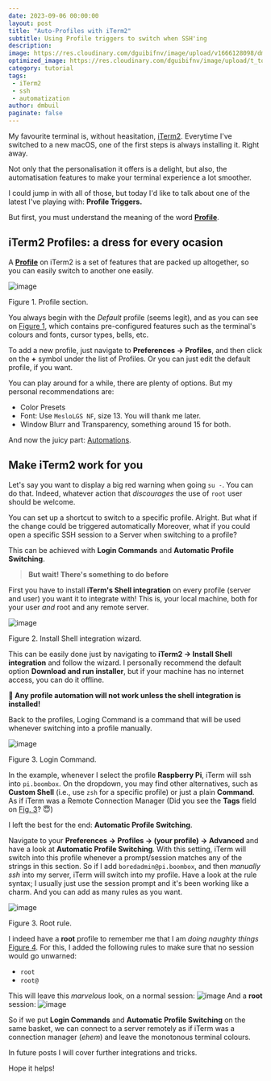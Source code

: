```yaml
---
date: 2023-09-06 00:00:00
layout: post
title: "Auto-Profiles with iTerm2"
subtitle: Using Profile triggers to switch when SSH'ing
description:
image: https://res.cloudinary.com/dguibifnv/image/upload/v1666128098/dmbuil-github-pages/iterm2-profiles_hmnmey.png
optimized_image: https://res.cloudinary.com/dguibifnv/image/upload/t_to_thumbprint/v1666128098/dmbuil-github-pages/iterm2-profiles_hmnmey.png
category: tutorial
tags:
 - iTerm2
 - ssh
 - automatization
author: dmbuil
paginate: false
---
```


My favourite terminal is, without heasitation, [iTerm2](https://iterm2.com/index.html).
Everytime I've switched to a new macOS, one of the first steps is always installing it. Right away.

Not only that the personalisation it offers is a delight, but also, the automatisation features to make your terminal experience a lot smoother.

I could jump in with all of those, but today I'd like to talk about one of the latest I've playing with: **Profile Triggers.**

But first, you must understand the meaning of the word [**Profile**](https://iterm2.com/documentation-preferences-profiles-general.html).

## iTerm2 Profiles: a dress for every ocasion

A [**Profile**](https://iterm2.com/documentation-preferences-profiles-general.html) on iTerm2 is a set of features that are packed up altogether, so you can easily switch to another one easily.

<a id="fig1"></a> 
![image](https://res.cloudinary.com/dguibifnv/image/upload/v1666128098/dmbuil-github-pages/iterm2-profiles_hmnmey.png) 
<figcaption> Figure 1. Profile section.</figcaption>

You always begin with the _Default_ profile (seems legit), and as you can see on [Figure 1](#fig1), which contains pre-configured features such as the terminal's colours and fonts, cursor types, bells, etc.

To add a new profile, just navigate to **Preferences → Profiles**, and then click on the **+** symbol under the list of Profiles. Or you can just edit the default profile, if you want. 

You can play around for a while, there are plenty of options. But my personal recommendations are:

 - Color Presets
 - Font: Use `MesloLGS NF`, size 13. You will thank me later. 
 - Window Blurr and Transparency, something around 15 for both.

And now the juicy part: [Automations](#make-iterm2-work-for-you).

## Make iTerm2 work for you

Let's say you want to display a big red warning when going `su -`. You can do that. Indeed, whatever action that _discourages_ the use of `root` user should be welcome.

You can set up a shortcut to switch to a specific profile. Alright. But what if the change could be triggered automatically
Moreover, what if you could open a specific SSH session to a Server when switching to a profile?

This can be achieved with **Login Commands** and **Automatic Profile Switching**.

> **But wait! There's something to do before**

First you have to install **iTerm's Shell integration** on every profile (server and user) you want it to integrate with!
This is, your local machine, both for your user _and_ root and any remote server.

<a id="fig2"></a> 
![image](https://res.cloudinary.com/dguibifnv/image/upload/t_crop_and_save/v1694034756/dmbuil-github-pages/integration-1.png) 
<figcaption> Figure 2. Install Shell integration wizard.</figcaption>

This can be easily done just by navigating to **iTerm2 → Install Shell integration** and follow the wizard. I personally recommend the default option **Download and run installer**, but if your machine has no internet access, you can do it offline.

**🚨 Any profile automation will not work unless the shell integration is installed!**

Back to the profiles, Loging Command is a command that will be used whenever switching into a profile manually.

<a id="fig3"></a> 
![image](https://res.cloudinary.com/dguibifnv/image/upload/t_crop_and_save/v1694034010/dmbuil-github-pages/profile-2.png) 
<figcaption> Figure 3. Login Command.</figcaption>

In the example, whenever I select the profile **Raspberry Pi**, iTerm will ssh into `pi.boombox`. 
On the dropdown, you may find other alternatives, such as **Custom Shell** (i.e., use `zsh` for a specific profile) or just a plain **Command**. As if iTerm was a Remote Connection Manager (Did you see the **Tags** field on [Fig. 3](#fig3)? 😇)

I left the best for the end: **Automatic Profile Switching**.

Navigate to your **Preferences → Profiles → (your profile) → Advanced** and have a look at **Automatic Profile Switching**.
With this setting, iTerm will switch into this profile whenever a prompt/session matches any of the strings in this section.
So if I add `boredadmin@pi.boombox`, and then _manually ssh_ into my server, iTerm will switch into my profile.
Have a look at the rule syntax; I usually just use the session prompt and it's been working like a charm.
And you can add as many rules as you want.

![image](https://res.cloudinary.com/dguibifnv/image/upload/t_crop_and_save/v1694035285/dmbuil-github-pages/profile-3.png) 
<figcaption> Figure 3. Root rule.</figcaption>

I indeed have a **root** profile to remember me that I am _doing naughty things_ [Figure 4](#fig4). For this, I added the following rules to make sure that no session would go unwarned:

 - `root`
 - `root@` 

This will leave this _marvelous_ look, on a normal session:
![image](https://res.cloudinary.com/dguibifnv/image/upload/t_crop_and_save/v1694035440/dmbuil-github-pages/profile-4.png) 
And a **root** session:
![image](https://res.cloudinary.com/dguibifnv/image/upload/t_crop_and_save/v1694035443/dmbuil-github-pages/profile-5.png) 

So if we put **Login Commands** and **Automatic Profile Switching** on the same basket, we can connect to a server remotely as if iTerm was a connection manager (_ehem_) and leave the monotonous terminal colours.

In future posts I will cover further integrations and tricks. 

Hope it helps!